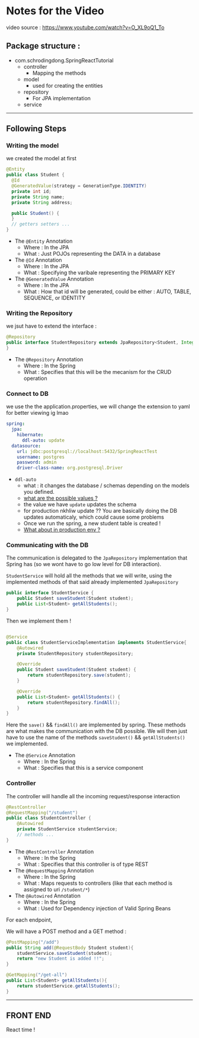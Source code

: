 # Notes for the Video 
video source : https://www.youtube.com/watch?v=O_XL9oQ1_To

## Package structure :
- com.schrodingdong.SpringReactTutorial
  - controller
    - Mapping the methods
  - model
    - used for creating the entities
  - repository
    - For JPA implementation
  - service
---
## Following Steps
### Writing the model 
we created the model at first
````java
@Entity
public class Student {
  @Id
  @GeneratedValue(strategy = GenerationType.IDENTITY)
  private int id;
  private String name;
  private String address;

  public Student() {
  }
  // getters setters ...
}
````
- The `@Entity` Annotation
  - Where : In the JPA
  - What : Just POJOs representing the DATA in a database
- The `@Id` Annotation
  - Where : In the JPA
  - What : Specifying the varibale representing the PRIMARY KEY
- The `@GeneratedValue` Annotation
  - Where : In the JPA
  - What : How that id will be generated, could be either : AUTO, TABLE, SEQUENCE, or IDENTITY

### Writing the Repository
we jsut have to extend the interface :
```java
@Repository
public interface StudentRepository extends JpaRepository<Student, Integer> {
}
```
- The `@Repository` Annotation
  - Where : In the Spring
  - What : Specifies that this will be the mecanism for the CRUD operation

### Connect to DB
we use the the application.properties, we will change the extension to yaml for better viewing ig lmao 
```yaml
spring:
  jpa:
    hibernate:
      ddl-auto: update
  datasource:
    url: jdbc:postgresql://localhost:5432/SpringReactTest
    username: postgres
    password: admin
    driver-class-name: org.postgresql.Driver
```
- `ddl-auto`
  - what : it changes the database / schemas depending on the models you defined. 
  - [what are the possible values ?](https://stackoverflow.com/questions/438146/what-are-the-possible-values-of-the-hibernate-hbm2ddl-auto-configuration-and-wha)
  - the value we have `update` updates the schema
  - for production nkhliw update ?? You are basically doing the DB updates automaticaly, which could cause some problems
  - Once we run the spring, a new student table is created !
  - [What about in production env ?](https://stackoverflow.com/questions/221379/hibernate-hbm2ddl-auto-update-in-production)

### Communicating with the DB
The communication is delegated to the `JpaRepository` implementation that Spring has (so we wont have to go low level for DB interaction).

`StudentService` will hold all the methods that we will write, using the implemented methods of that said already implemented `JpaRepository`
```java
public interface StudentService {
    public Student saveStudent(Student student);
    public List<Student> getAllStudents();
}
```
Then we implement them !
```java

@Service
public class StudentServiceImplementation implements StudentService{
    @Autowired
    private StudentRepository studentRepository;

    @Override
    public Student saveStudent(Student student) {
        return studentRepository.save(student);
    }

    @Override
    public List<Student> getAllStudents() {
        return studentRepository.findAll();
    }
}
```
Here the `save()` && `findAll()` are implemented by spring. These methods are what makes the communication with the DB possible.
We will then just have to use the name of the methods `saveStudent()` && `getAllStudents()` we implemented.
- The `@Service` Annotation
  - Where : In the Spring
  - What : Specifies that this is a service component


### Controller
The controller will handle all the incoming request/response interaction
```java
@RestController
@RequestMapping("/student")
public class StudentController {
    @Autowired
    private StudentService studentService;
    // methods ...
}
```
- The `@RestController` Annotation
  - Where : In the Spring
  - What : Specifies that this controller is of type REST
- The `@RequestMapping` Annotation
  - Where : In the Spring
  - What : Maps requests to controllers (like that each method is assigned to uri `/student/*`)
- The `@Autowired` Annotation
  - Where : In the Spring
  - What : Used for Dependency injection of Valid Spring Beans

For each endpoint, 



We will have a POST method and a GET method :
```java
@PostMapping("/add")
public String add(@RequestBody Student student){
    studentService.saveStudent(student);
    return "new Student is added !!";
}

@GetMapping("/get-all")
public List<Student> getAllStudents(){
    return studentService.getAllStudents();
}
```
---
## FRONT END
React time !

